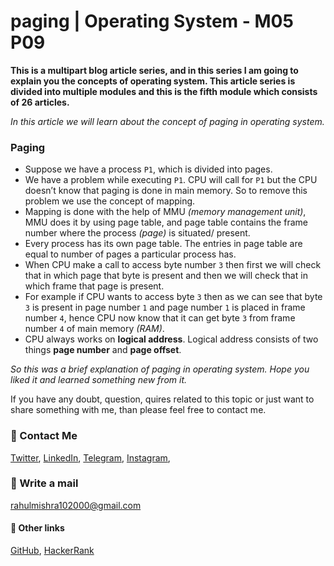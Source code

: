 # paging | Operating System - M05 P09

**This is a multipart blog article series, and in this series I am going to explain you the concepts of operating system. This article series is divided into multiple modules and this is the fifth module which consists of 26 articles.**

_In this article we will learn about the concept of paging in operating system._

### Paging
- Suppose we have a process `P1`, which is divided into pages.
- We have a problem while executing `P1`. CPU will call for `P1` but the CPU doesn’t know that paging is done in main memory. So to remove this problem we use the concept of mapping.
- Mapping is done with the help of MMU _(memory management unit)_, MMU does it by using page table, and page table contains the frame number where the process _(page)_ is situated/ present.
- Every process has its own page table. The entries in page table are equal to number of pages a particular process has.
- When CPU make a call to access byte number `3` then first we will check that in which page that byte is present and then we will check that in which frame that page is present. 
- For example if CPU wants to access byte `3` then as we can see that byte `3` is present in page number `1` and page number `1` is placed in frame number `4`, hence CPU now know that it can get byte `3` from frame number `4` of main memory _(RAM)_.
- CPU always works on **logical address**. Logical address consists of two things **page number** and **page offset**.

_So this was a brief explanation of paging in operating system. Hope you liked it and learned something new from it._

If you have any doubt, question, quires related to this topic or just want to share something with me, than please feel free to contact me.

### 📱 Contact Me

[Twitter](https://twitter.com/r_mishra10),
[LinkedIn](https://www.linkedin.com/in/rahul-mishra-66210b185),
[Telegram](https://t.me/rahul_mishra10),
[Instagram](https://www.instagram.com/rahul_mishra10/?hl=en),

### 📧 Write a mail
<rahulmishra102000@gmail.com>

#### 🚀 Other links

[GitHub](https://github.com/rahulMishra05),
[HackerRank](https://www.hackerrank.com/rahulmishra10201)